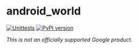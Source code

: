 # android_world

[![Unittests](https://github.com/google-research/android-world/actions/workflows/pytest_and_autopublish.yml/badge.svg)](https://github.com/google-research/android-world/actions/workflows/pytest_and_autopublish.yml)
[![PyPI version](https://badge.fury.io/py/android_world.svg)](https://badge.fury.io/py/android_world)

*This is not an officially supported Google product.*
